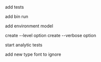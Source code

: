 add tests

add bin run

add environment model

create --level option
create --verbose option

start analytic tests

add new type font to ignore
